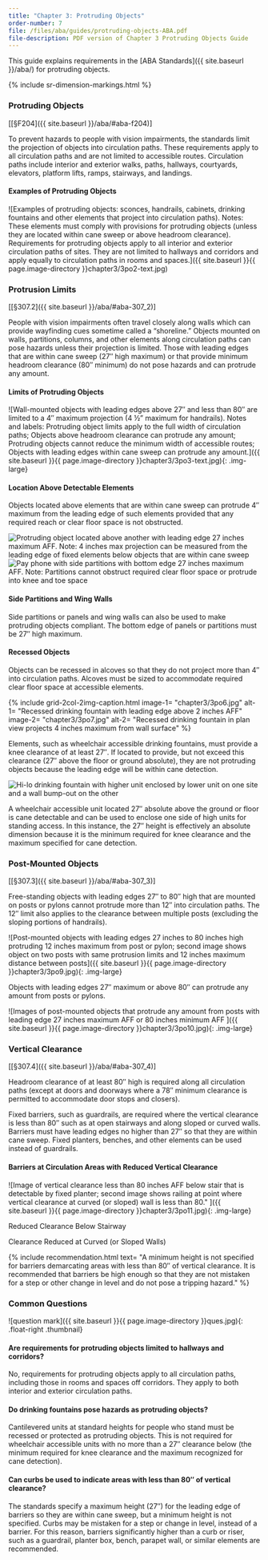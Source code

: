 ```yaml
---
title: "Chapter 3: Protruding Objects"
order-number: 7
file: /files/aba/guides/protruding-objects-ABA.pdf
file-description: PDF version of Chapter 3 Protruding Objects Guide
---
```

This guide explains requirements in the [ABA Standards]({{ site.baseurl }}/aba/) for protruding objects.

{% include sr-dimension-markings.html %}

### Protruding Objects

[[§F204]({{ site.baseurl }}/aba/#aba-f204)]

To prevent hazards to people with vision impairments, the standards limit the projection of objects into circulation paths. These requirements apply to all circulation paths and are not limited to accessible routes. Circulation paths include interior and exterior walks, paths, hallways, courtyards, elevators, platform lifts, ramps, stairways, and landings.
  
#### Examples of Protruding Objects

![Examples of protruding objects: sconces, handrails, cabinets, drinking fountains and other elements that project into circulation paths).  Notes: These elements must comply with provisions for protruding objects (unless they are located within cane sweep or above headroom clearance).    Requirements for protruding objects apply to all interior and exterior circulation paths of sites.  They are not limited to hallways and corridors and apply equally to circulation paths in rooms and spaces.]({{ site.baseurl }}{{ page.image-directory }}chapter3/3po2-text.jpg)

### Protrusion Limits

[[§307.2]({{ site.baseurl }}/aba/#aba-307_2)]

People with vision impairments often travel closely along walls which can provide wayfinding cues sometime called a “shoreline.” Objects mounted on walls, partitions, columns, and other elements along circulation paths can pose hazards unless their projection is limited. Those with leading edges that are within cane sweep (27&Prime; high maximum) or that provide minimum headroom clearance (80&Prime; minimum) do not pose hazards and can protrude any amount.

#### Limits of Protruding Objects

![Wall-mounted objects with leading edges above 27&Prime; and less than 80&Prime; are limited to a 4&Prime; maximum projection (4 ½” maximum for handrails).  Notes and labels:  Protruding object limits apply to the full width of circulation paths; Objects above headroom clearance can protrude any amount; Protruding objects cannot reduce the minimum width of accessible routes; Objects with leading edges within cane sweep can protrude any amount.]({{ site.baseurl }}{{ page.image-directory }}chapter3/3po3-text.jpg){: .img-large}

<div class="grid-container">
    <div class="grid-row">
        <div class="tablet:grid-col">
            <h4>Location Above Detectable Elements</h4>
            <p class="text-italic">Objects located above elements that are within cane sweep can protrude 4&Prime; maximum from the leading edge of such elements provided that any required reach or clear floor space is not obstructed.</p>
        </div>
        <div class="tablet:grid-col">
            <img class="img-large" src="{{ site.baseurl }}{{ page.image-directory }}chapter3/3po4.jpg" alt="Protruding object located above another with leading edge 27 inches maximum AFF.  Note: 4 inches max projection can be measured from the leading edge of fixed elements below objects that are within cane sweep ">
        </div>
    </div>
</div>

<div class="grid-container">
    <div class="grid-row">
        <div class="tablet:grid-col">
            <img class="img-large" src="{{ site.baseurl }}{{ page.image-directory }}chapter3/3op5.jpg" alt="Pay phone with side partitions with bottom edge 27 inches maximum AFF.  Note: Partitions cannot obstruct required clear floor space or protrude into knee and toe space">
        </div>
        <div class="tablet:grid-col">
            <h4>Side Partitions and Wing Walls</h4>
            <p>Side partitions or panels and wing walls can also be used to make protruding objects compliant. The bottom edge of panels or partitions must be 27&Prime; high maximum.</p>
        </div>
    </div>
</div>
  
#### Recessed Objects

Objects can be recessed in alcoves so that they do not project more than 4&Prime; into circulation paths. Alcoves must be sized to accommodate required clear floor space at accessible elements.

{% include grid-2col-2img-caption.html
image-1= "chapter3/3po6.jpg"
alt-1= "Recessed drinking fountain with leading edge above 2 inches AFF"
image-2= "chapter3/3po7.jpg"
alt-2= "Recessed drinking fountain in plan view projects 4 inches maximum from wall surface"
%}

Elements, such as wheelchair accessible drinking fountains, must provide a knee clearance of at least 27&Prime;. If located to provide, but not exceed this clearance (27&Prime; above the floor or ground absolute), they are not protruding objects because the leading edge will be within cane detection.

<div class="grid-container">
    <div class="grid-row">
        <div class="tablet:grid-col">
            <img class="img-large" src="{{ site.baseurl }}{{ page.image-directory }}chapter3/3po8.jpg" alt="Hi-lo drinking fountain with higher unit enclosed by lower unit on one site and a wall bump-out on the other">
        </div>
        <div class="tablet:grid-col">
            <p class="text-italic">A wheelchair accessible unit located 27&Prime; absolute above the ground or floor is cane detectable and can be used to enclose one side of high units for standing access. In this instance, the 27&Prime; height is effectively an absolute dimension because it is the minimum required for knee clearance and the maximum specified for cane detection.</p>
        </div>
    </div>
</div>

### Post-Mounted Objects

[[§307.3]({{ site.baseurl }}/aba/#aba-307_3)]

Free-standing objects with leading edges 27&Prime; to 80&Prime; high that are mounted on posts or pylons cannot protrude more than 12&Prime; into circulation paths. The 12&Prime; limit also applies to the clearance between multiple posts (excluding the sloping portions of handrails).

![Post-mounted objects with leading edges 27 inches to 80 inches high protruding 12 inches maximum from post or pylon; second image shows object on two posts with same protrusion limits and 12 inches maximum distance between posts]({{ site.baseurl }}{{ page.image-directory }}chapter3/3po9.jpg){: .img-large}

Objects with leading edges 27&Prime; maximum or above 80&Prime; can protrude any amount from posts or pylons.

![Images of post-mounted objects that protrude any amount from posts with leading edge 27 inches maximum AFF or 80 inches minimum AFF ]({{ site.baseurl }}{{ page.image-directory }}chapter3/3po10.jpg){: .img-large}

### Vertical Clearance

[[§307.4]({{ site.baseurl }}/aba/#aba-307_4)]

Headroom clearance of at least 80&Prime; high is required along all circulation paths (except at doors and doorways where a 78&Prime; minimum clearance is permitted to accommodate door stops and closers).

Fixed barriers, such as guardrails, are required where the vertical clearance is less than 80&Prime; such as at open stairways and along sloped or curved walls. Barriers must have leading edges no higher than 27&Prime; so that they are within cane sweep. Fixed planters, benches, and other elements can be used instead of guardrails.

#### Barriers at Circulation Areas with Reduced Vertical Clearance

![Image of vertical clearance less than 80 inches AFF below stair that is detectable by fixed planter; second image shows railing at point where vertical clearance at curved (or sloped) wall is less than 80." ]({{ site.baseurl }}{{ page.image-directory }}chapter3/3po11.jpg){: .img-large}

<div class="grid-container">
    <div class="grid-row">
        <div class="tablet:grid-col">
            <p class="text-italic">Reduced Clearance Below Stairway</p>
        </div>
        <div class="tablet:grid-col">
            <p class="text-italic">Clearance Reduced at Curved (or Sloped Walls)</p>
        </div>
    </div>
</div>

{% include recommendation.html
text= "A minimum height is not specified for barriers demarcating areas with less than 80&Prime; of vertical clearance. It is recommended that barriers be high enough so that they are not mistaken for a step or other change in level and do not pose a tripping hazard."
%}

### Common Questions

![question mark]({{ site.baseurl }}{{ page.image-directory }}ques.jpg){: .float-right .thumbnail}

#### Are requirements for protruding objects limited to hallways and corridors?

No, requirements for protruding objects apply to all circulation paths, including those in rooms and spaces off corridors. They apply to both interior and exterior circulation paths.

#### Do drinking fountains pose hazards as protruding objects?

Cantilevered units at standard heights for people who stand must be recessed or protected as protruding objects. This is not required for wheelchair accessible units with no more than a 27&Prime; clearance below (the minimum required for knee clearance and the maximum recognized for cane detection).

#### Can curbs be used to indicate areas with less than 80&Prime; of vertical clearance?

The standards specify a maximum height (27&Prime;) for the leading edge of barriers so they are within cane sweep, but a minimum height is not specified. Curbs may be mistaken for a step or change in level, instead of a barrier. For this reason, barriers significantly higher than a curb or riser, such as a guardrail, planter box, bench, parapet wall, or similar elements are recommended.
